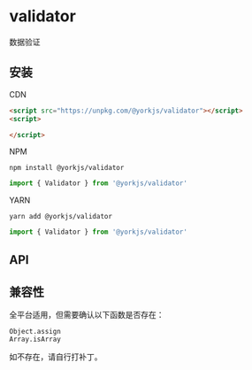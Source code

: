 # validator

数据验证

## 安装

CDN

```html
<script src="https://unpkg.com/@yorkjs/validator"></script>
<script>

</script>
```

NPM

```shell
npm install @yorkjs/validator
```

```js
import { Validator } from '@yorkjs/validator'
```

YARN

```shell
yarn add @yorkjs/validator
```

```js
import { Validator } from '@yorkjs/validator'
```

## API

## 兼容性

全平台适用，但需要确认以下函数是否存在：

```
Object.assign
Array.isArray
```

如不存在，请自行打补丁。